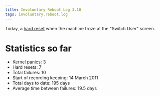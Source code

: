 ```yaml
---
title: Involuntary Reboot Log 3.10
tags: involuntary.reboot.log
---
```


Today, a [hard reset](/wiki/hard_reset) when the machine froze at the "Switch User" screen.

# Statistics so far

-   Kernel panics: 3
-   Hard resets: 7
-   Total failures: 10
-   Start of recording keeping: 14 March 2011
-   Total days to date: 195 days
-   Average time between failures: 19.5 days

